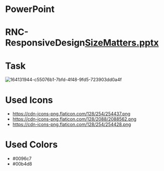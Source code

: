# PowerPoint
# RNC-ResponsiveDesign[SizeMatters.pptx](https://github.com/CampCoding/RN-ResponsiveDesign/files/9528646/SizeMatters.pptx)

# Task

![164131944-c55076b1-7bfd-4f48-9fd5-723903dd0a4f](https://user-images.githubusercontent.com/83096688/189175145-7ac9809d-0171-40d1-b4da-bc366da0a0ba.gif)

# Used Icons
* https://cdn-icons-png.flaticon.com/128/254/254437.png
* https://cdn-icons-png.flaticon.com/128/2088/2088562.png
* https://cdn-icons-png.flaticon.com/128/254/254428.png

# Used Colors
* #0096c7
* #00b4d8
